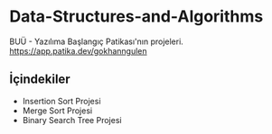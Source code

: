 # Data-Structures-and-Algorithms
BUÜ - Yazılıma Başlangıç Patikası'nın projeleri.
https://app.patika.dev/gokhanngulen
## İçindekiler

- Insertion Sort Projesi
- Merge Sort Projesi
- Binary Search Tree Projesi
